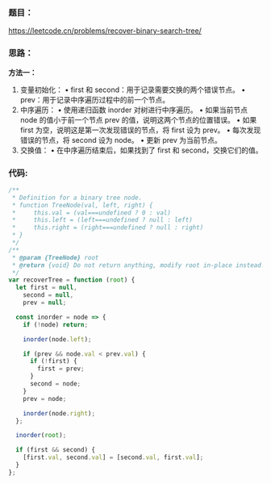 ### **题目：**

https://leetcode.cn/problems/recover-binary-search-tree/

### **思路：**

**方法一：**

1. 变量初始化：
   • first 和 second：用于记录需要交换的两个错误节点。
   • prev：用于记录中序遍历过程中的前一个节点。
2. 中序遍历：
   • 使用递归函数 inorder 对树进行中序遍历。
   • 如果当前节点 node 的值小于前一个节点 prev 的值，说明这两个节点的位置错误。
   • 如果 first 为空，说明这是第一次发现错误的节点，将 first 设为 prev。
   • 每次发现错误的节点，将 second 设为 node。
   • 更新 prev 为当前节点。
3. 交换值：
   • 在中序遍历结束后，如果找到了 first 和 second，交换它们的值。

### **代码:**

```js
/**
 * Definition for a binary tree node.
 * function TreeNode(val, left, right) {
 *     this.val = (val===undefined ? 0 : val)
 *     this.left = (left===undefined ? null : left)
 *     this.right = (right===undefined ? null : right)
 * }
 */
/**
 * @param {TreeNode} root
 * @return {void} Do not return anything, modify root in-place instead.
 */
var recoverTree = function (root) {
  let first = null,
    second = null,
    prev = null;

  const inorder = node => {
    if (!node) return;

    inorder(node.left);

    if (prev && node.val < prev.val) {
      if (!first) {
        first = prev;
      }
      second = node;
    }
    prev = node;

    inorder(node.right);
  };

  inorder(root);

  if (first && second) {
    [first.val, second.val] = [second.val, first.val];
  }
};
```
